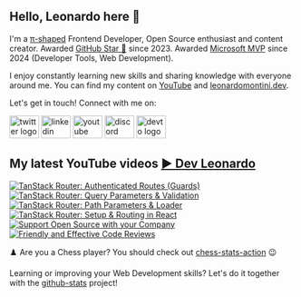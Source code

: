 ## Hello, Leonardo here 👋

I'm a [π-shaped](https://youtu.be/Dje_jaiMnYg) Frontend Developer, Open Source enthusiast and content creator. Awarded [GitHub Star 🌟](https://stars.github.com/profiles/Balastrong/) since 2023. Awarded [Microsoft MVP](https://mvp.microsoft.com/en-US/mvp/profile/51d820c5-949f-4961-aec5-09e34035cb24) since 2024 (Developer Tools, Web Development).

I enjoy constantly learning new skills and sharing knowledge with everyone around me. You can find my content on [YouTube](https://www.youtube.com/c/DevLeonardo?sub_confirmation=1) and [leonardomontini.dev](https://leonardomontini.dev).

Let's get in touch! Connect with me on:

<div align="left">
  <a href="https://twitter.com/Balastrong" target="_blank"><img src="https://raw.githubusercontent.com/maurodesouza/profile-readme-generator/master/src/assets/icons/social/twitter/default.svg" width="52" height="40" alt="twitter logo" /></a>
  <a href="https://www.linkedin.com/in/leonardo-montini/" target="_blank"><img src="https://raw.githubusercontent.com/maurodesouza/profile-readme-generator/master/src/assets/icons/social/linkedin/default.svg" width="52" height="40" alt="linkedin logo" /></a>
  <a href="https://www.youtube.com/c/DevLeonardo?sub_confirmation=1" target="_blank"><img src="https://raw.githubusercontent.com/maurodesouza/profile-readme-generator/master/src/assets/icons/social/youtube/default.svg" width="52" height="40" alt="youtube logo" /></a>
  <a href="https://discord.gg/bqwyEa6We6" target="_blank"><img src="https://raw.githubusercontent.com/maurodesouza/profile-readme-generator/master/src/assets/icons/social/discord/default.svg" width="52" height="40" alt="discord logo" /></a>
  <a href="https://dev.to/balastrong" target="_blank"><img src="https://raw.githubusercontent.com/maurodesouza/profile-readme-generator/master/src/assets/icons/social/devto/default.svg" width="52" height="40" alt="devto logo" /></a>
</div>

## My latest YouTube videos [▶️ Dev Leonardo](https://www.youtube.com/@DevLeonardo?sub_confirmation=1)

<!-- BEGIN YOUTUBE-CARDS -->
[![TanStack Router: Authenticated Routes (Guards)](https://ytcards.demolab.com/?id=O6dS0_IvvK0&title=TanStack+Router%3A+Authenticated+Routes+%28Guards%29&lang=en&timestamp=1710244831&background_color=%230d1117&title_color=%23ffffff&stats_color=%23dedede&max_title_lines=1&width=250&border_radius=5&duration=537 "TanStack Router: Authenticated Routes (Guards)")](https://www.youtube.com/watch?v=O6dS0_IvvK0)
[![TanStack Router: Query Parameters & Validation](https://ytcards.demolab.com/?id=fE0CeXZF7CY&title=TanStack+Router%3A+Query+Parameters+%26+Validation&lang=en&timestamp=1709640037&background_color=%230d1117&title_color=%23ffffff&stats_color=%23dedede&max_title_lines=1&width=250&border_radius=5&duration=590 "TanStack Router: Query Parameters & Validation")](https://www.youtube.com/watch?v=fE0CeXZF7CY)
[![TanStack Router: Path Parameters & Loader](https://ytcards.demolab.com/?id=xUrbLlcrIXY&title=TanStack+Router%3A+Path+Parameters+%26+Loader&lang=en&timestamp=1709035251&background_color=%230d1117&title_color=%23ffffff&stats_color=%23dedede&max_title_lines=1&width=250&border_radius=5&duration=457 "TanStack Router: Path Parameters & Loader")](https://www.youtube.com/watch?v=xUrbLlcrIXY)
[![TanStack Router: Setup & Routing in React](https://ytcards.demolab.com/?id=4sslBg8LprE&title=TanStack+Router%3A+Setup+%26+Routing+in+React&lang=en&timestamp=1708430407&background_color=%230d1117&title_color=%23ffffff&stats_color=%23dedede&max_title_lines=1&width=250&border_radius=5&duration=461 "TanStack Router: Setup & Routing in React")](https://www.youtube.com/watch?v=4sslBg8LprE)
[![Support Open Source with your Company](https://ytcards.demolab.com/?id=7H3v7PJlY28&title=Support+Open+Source+with+your+Company&lang=en&timestamp=1707998409&background_color=%230d1117&title_color=%23ffffff&stats_color=%23dedede&max_title_lines=1&width=250&border_radius=5&duration=245 "Support Open Source with your Company")](https://www.youtube.com/watch?v=7H3v7PJlY28)
[![Friendly and Effective Code Reviews](https://ytcards.demolab.com/?id=jT_L9udCGp0&title=Friendly+and+Effective+Code+Reviews&lang=en&timestamp=1707825642&background_color=%230d1117&title_color=%23ffffff&stats_color=%23dedede&max_title_lines=1&width=250&border_radius=5&duration=486 "Friendly and Effective Code Reviews")](https://www.youtube.com/watch?v=jT_L9udCGp0)
<!-- END YOUTUBE-CARDS -->

♟️ Are you a Chess player? You should check out [chess-stats-action](https://github.com/Balastrong/chess-stats-action) 😉

Learning or improving your Web Development skills? Let's do it together with the [github-stats](https://github.com/Balastrong/github-stats) project!
